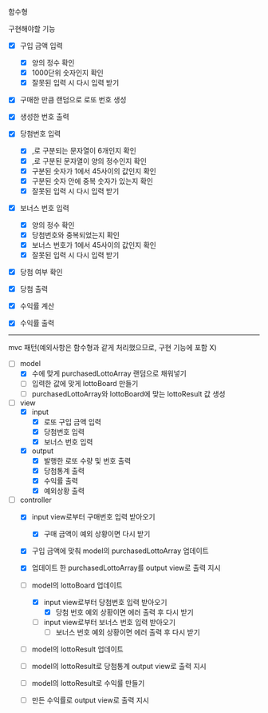 함수형

구현해야할 기능
- [x] 구입 금액 입력
  - [x] 양의 정수 확인
  - [x] 1000단위 숫자인지 확인
  - [x] 잘못된 입력 시 다시 입력 받기

- [x] 구매한 만큼 랜덤으로 로또 번호 생성
- [x] 생성한 번호 출력

- [x] 당첨번호 입력
  - [x] ,로 구분되는 문자열이 6개인지 확인
  - [x] ,로 구분된 문자열이 양의 정수인지 확인
  - [x] 구분된 숫자가 1에서 45사이의 값인지 확인
  - [x] 구분된 숫자 안에 중복 숫자가 있는지 확인
  - [x] 잘못된 입력 시 다시 입력 받기
- [x] 보너스 번호 입력
  - [x] 양의 정수 확인
  - [x] 당첨번호와 중복되었는지 확인
  - [x] 보너스 번호가 1에서 45사이의 값인지 확인
  - [x] 잘못된 입력 시 다시 입력 받기

- [x] 당첨 여부 확인
- [x] 당첨 출력

- [x] 수익률 계산

- [x] 수익률 출력

---

mvc 패턴(예외사항은 함수형과 같게 처리했으므로, 구현 기능에 포함 X)

- [ ] model
  - [x] 수에 맞게 purchasedLottoArray 랜덤으로 채워넣기
  - [ ] 입력한 값에 맞게 lottoBoard 만들기
  - [ ] purchasedLottoArray와 lottoBoard에 맞는 lottoResult 값 생성 
- [ ] view
  - [x] input
    - [x] 로또 구입 금액 입력
    - [x] 당첨번호 입력
    - [x] 보너스 번호 입력
  - [x] output
    - [x] 발행한 로또 수량 및 번호 출력
    - [x] 당첨통계 출력
    - [x] 수익률 출력
    - [x] 예외상황 출력
- [ ] controller
  - [x] input view로부터 구매번호 입력 받아오기
    - [x] 구매 금액이 예외 상황이면 다시 받기
  - [x] 구입 금액에 맞춰 model의 purchasedLottoArray 업데이트
  - [x] 업데이트 한 purchasedLottoArray를 output view로 출력 지시
  
  - [ ] model의 lottoBoard 업데이트
    - [x] input view로부터 당첨번호 입력 받아오기
      - [x] 당첨 번호 예외 상황이면 에러 출력 후 다시 받기
    - [ ] input view로부터 보너스 번호 입력 받아오기
      - [ ] 보너스 번호 예외 상황이면 에러 출력 후 다시 받기
  
  - [ ] model의 lottoResult 업데이트
  - [ ] model의 lottoResult로 당첨통계 output view로 출력 지시

  - [ ] model의 lottoResult로 수익률 만들기
  - [ ] 만든 수익률로 output view로 출력 지시